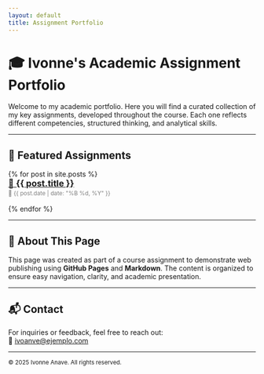 ```yaml
---
layout: default
title: Assignment Portfolio
---
```

<link rel="stylesheet" href="{{ site.baseurl }}/assets/style.css">


# 🎓 Ivonne's Academic Assignment Portfolio

Welcome to my academic portfolio. Here you will find a curated collection of my key assignments, developed throughout the course. Each one reflects different competencies, structured thinking, and analytical skills.

---

## 📁 Featured Assignments

<ul style="list-style: none; padding-left: 0;">
  {% for post in site.posts %}
    <li style="margin-bottom: 1rem;">
      <a href="{{ post.url }}" style="font-weight: bold; font-size: 1.1rem;">
        📄 {{ post.title }}
      </a><br>
      <small style="color: gray;">📅 {{ post.date | date: "%B %d, %Y" }}</small>
    </li>
  {% endfor %}
</ul>

---

## 📝 About This Page

This page was created as part of a course assignment to demonstrate web publishing using **GitHub Pages** and **Markdown**. The content is organized to ensure easy navigation, clarity, and academic presentation.

---

## 📬 Contact

For inquiries or feedback, feel free to reach out:  
📧 ivoanve@ejemplo.com

---

<small>© 2025 Ivonne Anave. All rights reserved.</small>


